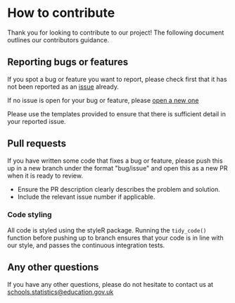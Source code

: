 # How to contribute

Thank you for looking to contribute to our project! The following document outlines our contributors guidance.

## Reporting bugs or features

If you spot a bug or feature you want to report, please check first that it has not been reported as an [issue](https://github.com/dfe-analytical-services/attendance-data-dashboard/issues) already.

If no issue is open for your bug or feature, please [open a new one](https://github.com/dfe-analytical-services/attendance-data-dashboard/issues/new)

Please use the templates provided to ensure that there is sufficient detail in your reported issue.

## Pull requests

If you have written some code that fixes a bug or feature, please push this up in a new branch under the format "bug/issue" and open this as a new PR when it is ready to review.

- Ensure the PR description clearly describes the problem and solution. 
- Include the relevant issue number if applicable.

### Code styling

All code is styled using the styleR package. Running the `tidy_code()` function before pushing up to branch ensures that your code is in line with our style, and passes the continuous integration tests.

## Any other questions

If you have any other questions, please do not hesitate to contact us at [schools.statistics@education.gov.uk](mailto:schools.statistics@education.gov.uk)
